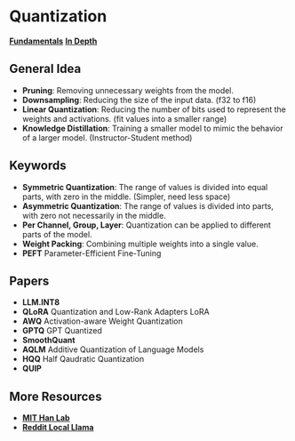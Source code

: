 # Quantization
[**Fundamentals**](https://learn.deeplearning.ai/courses/quantization-fundamentals)
[**In Depth**](https://learn.deeplearning.ai/courses/quantization-in-depth)


## General Idea
- **Pruning**: Removing unnecessary weights from the model.
- **Downsampling**: Reducing the size of the input data. (f32 to f16)
- **Linear Quantization**: Reducing the number of bits used to represent the weights and activations. (fit values into a smaller range)
- **Knowledge Distillation**: Training a smaller model to mimic the behavior of a larger model. (Instructor-Student method)

## Keywords
- **Symmetric Quantization**: The range of values is divided into equal parts, with zero in the middle. (Simpler, need less space)
- **Asymmetric Quantization**: The range of values is divided into parts, with zero not necessarily in the middle.
- **Per Channel, Group, Layer**: Quantization can be applied to different parts of the model.
- **Weight Packing**: Combining multiple weights into a single value.
- **PEFT** Parameter-Efficient Fine-Tuning


## Papers
- **LLM.INT8**
- **QLoRA** Quantization and Low-Rank Adapters LoRA
- **AWQ** Activation-aware Weight Quantization
- **GPTQ** GPT Quantized
- **SmoothQuant** 
- **AQLM** Additive Quantization of Language Models
- **HQQ** Half Qaudratic Quantization
- **QUIP** 
## More Resources

- [**MIT Han Lab**](https://hanlab.mit.edu/)
- [**Reddit Local Llama**](https://www.reddit.com/r/LocalLLaMA/)
